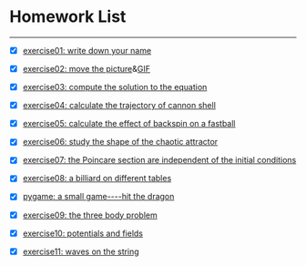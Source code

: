# Homework List   
-------

- [x] [exercise01: write down your name](https://github.com/paaaaaan/Computational_physics_2015301500280/blob/files/picture.png)


- [x] [exercise02: move the picture](https://github.com/paaaaaan/Computational_physics_2015301500280/blob/2.0/README.md)&[GIF](https://github.com/paaaaaan/Computational_physics_2015301500280/blob/files/gif%20(1).gif)


- [x] [exercise03: compute the solution to the equation](https://github.com/paaaaaan/Computational_physics_2015301500280/blob/3.0/README.md)


- [x] [exercise04: calculate the trajectory of cannon shell](https://github.com/paaaaaan/Computational_physics_2015301500280/blob/4.0/README.md)


- [x] [exercise05: calculate the effect of backspin on a fastball](https://github.com/paaaaaan/Computational_physics_2015301500280/blob/5.0/README.md)


- [x] [exercise06: study the shape of the chaotic attractor ](https://github.com/paaaaaan/Computational_physics_2015301500280/blob/6.0/README.md)

- [x] [exercise07: the Poincare section are independent of the initial conditions](https://github.com/paaaaaan/Computational_physics_2015301500280/blob/7.0/README.md)


- [x] [exercise08: a billiard on different tables](https://github.com/paaaaaan/Computational_physics_2015301500280/blob/8.0/README.md)


- [x] [pygame: a small game----hit the dragon](https://github.com/paaaaaan/Computational_physics_2015301500280/blob/9.0/README.md)


- [x] [exercise09: the three body problem](https://github.com/paaaaaan/Computational_physics_2015301500280/blob/10.0/README.md)


- [x] [exercise10: potentials and fields](https://github.com/paaaaaan/Computational_physics_2015301500280/blob/11.0/README.md)


- [x] [exercise11: waves on the string](https://github.com/paaaaaan/Computational_physics_2015301500280/blob/12.0/README.md)
